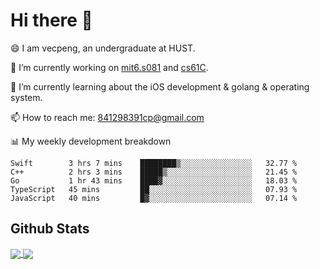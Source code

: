
# Hi there 👋
😄 I am vecpeng, an undergraduate at HUST.

🔭 I’m currently working on [mit6.s081](https://pdos.csail.mit.edu/6.S081/2020/) and [cs61C](https://inst.eecs.berkeley.edu/~cs61c/fa21/).

🌱 I’m currently learning about the iOS development & golang & operating system.

📫 How to reach me: 841298391cp@gmail.com

📊 My weekly development breakdown
<!--START_SECTION:waka-->
```text
Swift        3 hrs 7 mins    ████████▒░░░░░░░░░░░░░░░░   32.77 % 
C++          2 hrs 3 mins    █████▒░░░░░░░░░░░░░░░░░░░   21.45 % 
Go           1 hr 43 mins    ████▓░░░░░░░░░░░░░░░░░░░░   18.03 % 
TypeScript   45 mins         ██░░░░░░░░░░░░░░░░░░░░░░░   07.93 % 
JavaScript   40 mins         █▓░░░░░░░░░░░░░░░░░░░░░░░   07.14 % 
```
<!--END_SECTION:waka-->

## Github Stats
<a href="https://github.com/anuraghazra/github-readme-stats">
  <img align="center" src="https://github-readme-stats.vercel.app/api?username=vecpeng&count_private=true&hide=stars" />
</a>
<a href="https://github.com/anuraghazra/convoychat">
  <img align="center" src="https://github-readme-stats.vercel.app/api/top-langs/?username=vecpeng&layout=compact" />
</a>
